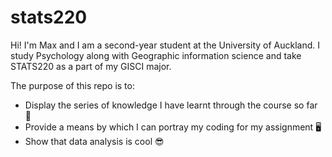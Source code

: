 # stats220

Hi! I'm Max and I am a second-year student at the University of Auckland. I study Psychology along with Geographic information science and take STATS220 as a part of my GISCI major. 

The purpose of this repo is to:

* Display the series of knowledge I have learnt through the course so far 🏫
* Provide a means by which I can portray my coding for my assignment 🖥️ 
* Show that data analysis is cool 😎
